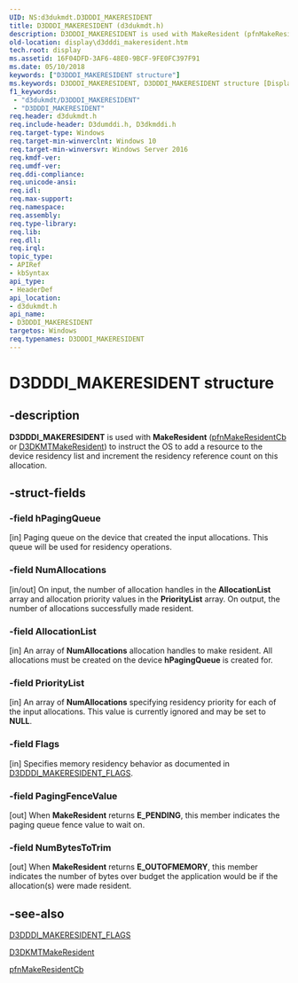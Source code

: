 ```yaml
---
UID: NS:d3dukmdt.D3DDDI_MAKERESIDENT
title: D3DDDI_MAKERESIDENT (d3dukmdt.h)
description: D3DDDI_MAKERESIDENT is used with MakeResident (pfnMakeResidentCb or D3DKMTMakeResident) to instruct the OS to add a resource to the device residency list and increment the residency reference count on this allocation.
old-location: display\d3dddi_makeresident.htm
tech.root: display
ms.assetid: 16F04DFD-3AF6-48E0-9BCF-9FE0FC397F91
ms.date: 05/10/2018
keywords: ["D3DDDI_MAKERESIDENT structure"]
ms.keywords: D3DDDI_MAKERESIDENT, D3DDDI_MAKERESIDENT structure [Display Devices], d3dukmdt/D3DDDI_MAKERESIDENT, display.d3dddi_makeresident
f1_keywords:
 - "d3dukmdt/D3DDDI_MAKERESIDENT"
 - "D3DDDI_MAKERESIDENT"
req.header: d3dukmdt.h
req.include-header: D3dumddi.h, D3dkmddi.h
req.target-type: Windows
req.target-min-winverclnt: Windows 10
req.target-min-winversvr: Windows Server 2016
req.kmdf-ver: 
req.umdf-ver: 
req.ddi-compliance: 
req.unicode-ansi: 
req.idl: 
req.max-support: 
req.namespace: 
req.assembly: 
req.type-library: 
req.lib: 
req.dll: 
req.irql: 
topic_type:
- APIRef
- kbSyntax
api_type:
- HeaderDef
api_location:
- d3dukmdt.h
api_name:
- D3DDDI_MAKERESIDENT
targetos: Windows
req.typenames: D3DDDI_MAKERESIDENT
---
```


# D3DDDI_MAKERESIDENT structure


## -description


<b>D3DDDI_MAKERESIDENT</b> is used with <b>MakeResident</b> (<a href="https://docs.microsoft.com/windows-hardware/drivers/ddi/d3dumddi/nc-d3dumddi-pfnd3dddi_makeresidentcb">pfnMakeResidentCb</a> or <a href="https://docs.microsoft.com/windows-hardware/drivers/ddi/d3dkmthk/nf-d3dkmthk-d3dkmtmakeresident">D3DKMTMakeResident</a>) to instruct the OS to add a resource to the device residency list and increment the residency reference count on this allocation.


## -struct-fields




### -field hPagingQueue

[in] Paging queue on the device that created the input allocations. This queue will be used for residency operations.


### -field NumAllocations

[in/out] On input, the number of allocation handles in the <b>AllocationList</b> array and allocation priority values in the <b>PriorityList</b> array. On output,
                                                    the number of allocations successfully made resident.


### -field AllocationList

[in] An array of <b>NumAllocations</b> allocation handles to make resident. All allocations must be created on the device <b>hPagingQueue</b> is created for.


### -field PriorityList

[in] An array of <b>NumAllocations</b> specifying residency priority for each of the input allocations. This value is currently ignored and may be set to <b>NULL</b>.


### -field Flags

[in] Specifies memory residency behavior as documented in <a href="https://docs.microsoft.com/windows-hardware/drivers/ddi/d3dukmdt/ns-d3dukmdt-d3dddi_makeresident_flags">D3DDDI_MAKERESIDENT_FLAGS</a>.


### -field PagingFenceValue

[out] When <b>MakeResident</b> returns <b>E_PENDING</b>, this member indicates the paging queue fence value to wait on. 


### -field NumBytesToTrim

[out] When <b>MakeResident</b> returns <b>E_OUTOFMEMORY</b>, this member indicates the number of bytes over budget the application would be if the allocation(s) were made resident. 


## -see-also




<a href="https://docs.microsoft.com/windows-hardware/drivers/ddi/d3dukmdt/ns-d3dukmdt-d3dddi_makeresident_flags">D3DDDI_MAKERESIDENT_FLAGS</a>



<a href="https://docs.microsoft.com/windows-hardware/drivers/ddi/d3dkmthk/nf-d3dkmthk-d3dkmtmakeresident">D3DKMTMakeResident</a>



<a href="https://docs.microsoft.com/windows-hardware/drivers/ddi/d3dumddi/nc-d3dumddi-pfnd3dddi_makeresidentcb">pfnMakeResidentCb</a>
 

 

